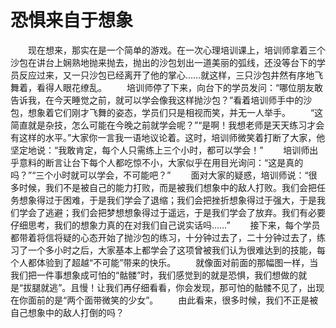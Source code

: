 # 恐惧来自于想象
　　现在想来，那实在是一个简单的游戏。在一次心理培训课上，培训师拿着三个沙包在讲台上娴熟地抛来抛去，抛出的沙包划出一道美丽的弧线，还没等台下的学员反应过来，又一只沙包已经离开了他的掌心……就这样，三只沙包井然有序地飞舞着，看得人眼花缭乱。 
　　培训师停了下来，向台下的学员发问：“哪位朋友敢告诉我，在今天睡觉之前，就可以学会像我这样抛沙包？”看着培训师手中的沙包，想象着它们刚才飞舞的姿态，学员们只是相视而笑，并无一人举手。 
　　“这简直就是杂技，怎么可能在今晚之前就学会呢？”“是啊！我想老师是天天练习才会有这样的水平。”大家你一言我一语地议论着。这时，培训师微笑着打断了大家，他坚定地说：“我敢肯定，每个人只需练上三个小时，都可以学会！” 
　　培训师出乎意料的断言让台下每个人都吃惊不小，大家似乎在用目光询问：“这是真的吗？”“三个小时就可以学会，不可能吧？” 
　　面对大家的疑惑，培训师说：“很多时候，我们不是被自己的能力打败，而是被我们想象中的敌人打败。我们会把任务想象得过于困难，于是我们学会了退缩；我们会把挫折想象得过于强大，于是我们学会了逃避；我们会把梦想想象得过于遥远，于是我们学会了放弃。我们有必要仔细思考，我们的想象力真的在对我们自己说实话吗……” 
　　接下来，每个学员都带着将信将疑的心态开始了抛沙包的练习，十分钟过去了，二十分钟过去了，练习了一个多小时之后，大家基本上都学会了这项曾被我们认为很难达到的技能，每个人都体验到了超越“不可能”带来的快乐。 
　　就像面对前面的那幅图一样，当我们把一件事想象成可怕的“骷髅”时，我们感觉到的就是恐惧，我们想做的就是“拔腿就逃”。且慢！让我们再仔细看看，你会发现，那可怕的骷髅不见了，出现在你面前的是“两个面带微笑的少女”。 
　　由此看来，很多时候，我们不正是被自己想象中的敌人打倒的吗？
 